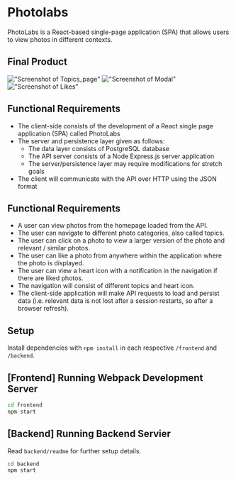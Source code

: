 # Photolabs

PhotoLabs is a React-based single-page application (SPA) that allows users to view photos in different contexts.

## Final Product

!["Screenshot of Topics_page"](https://github.com/EkaterinaEg/pholabs-starter/blob/main/docs/Photolabs_likes.png)
!["Screenshot of Modal"](https://github.com/EkaterinaEg/pholabs-starter/blob/main/docs/Photolabs_modal.png)
!["Screenshot of Likes"](https://github.com/EkaterinaEg/pholabs-starter/blob/main/docs/Photolabs_likes.png)

## Functional Requirements

- The client-side consists of the development of a React single page application (SPA) called PhotoLabs
- The server and persistence layer given as follows:
  - The data layer consists of PostgreSQL database
  - The API server consists of a Node Express.js server application
  - The server/persistence layer may require modifications for stretch goals
- The client will communicate with the API over HTTP using the JSON format

## Functional Requirements

- A user can view photos from the homepage loaded from the API.
- The user can navigate to different photo categories, also called topics.
- The user can click on a photo to view a larger version of the photo and relevant / similar photos.
- The user can like a photo from anywhere within the application where the photo is displayed.
- The user can view a heart icon with a notification in the navigation if there are liked photos.
- The navigation will consist of different topics and heart icon.
- The client-side application will make API requests to load and persist data (i.e. relevant data is not lost after a session restarts, so after a browser refresh).

## Setup

Install dependencies with `npm install` in each respective `/frontend` and `/backend`.

## [Frontend] Running Webpack Development Server

```sh
cd frontend
npm start
```

## [Backend] Running Backend Servier

Read `backend/readme` for further setup details.

```sh
cd backend
npm start
```
